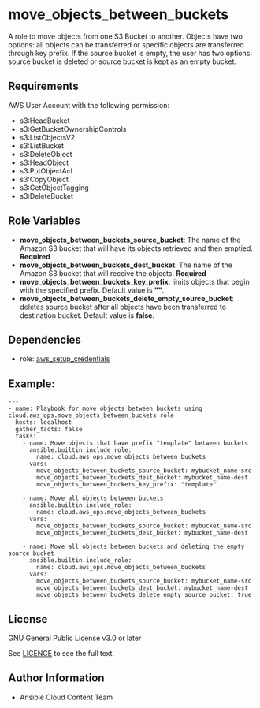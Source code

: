 move_objects_between_buckets
==================

A role to move objects from one S3 Bucket to another.
Objects have two options: all objects can be transferred or specific objects are transferred through key prefix.
If the source bucket is empty, the user has two options: source bucket is deleted or source bucket is kept as an empty bucket.

Requirements
------------

AWS User Account with the following permission:

* s3:HeadBucket
* s3:GetBucketOwnershipControls
* s3:ListObjectsV2
* s3:ListBucket
* s3:DeleteObject
* s3:HeadObject
* s3:PutObjectAcl
* s3:CopyObject
* s3:GetObjectTagging
* s3:DeleteBucket

Role Variables
--------------

* **move_objects_between_buckets_source_bucket**: The name of the Amazon S3 bucket that will have its objects retrieved and then emptied. **Required**
* **move_objects_between_buckets_dest_bucket**: The name of the Amazon S3 bucket that will receive the objects. **Required**
* **move_objects_between_buckets_key_prefix**: limits objects that begin with the specified prefix. Default value is **""**.
* **move_objects_between_buckets_delete_empty_source_bucket**: deletes source bucket after all objects have been transferred to destination bucket. Default value is **false**.

Dependencies
------------

- role: [aws_setup_credentials](../aws_setup_credentials/README.md)

## Example:
```
---
- name: Playbook for move objects between buckets using cloud.aws_ops.move_objects_between_buckets role
  hosts: localhost
  gather_facts: false
  tasks:
    - name: Move objects that have prefix "template" between buckets
      ansible.builtin.include_role:
        name: cloud.aws_ops.move_objects_between_buckets
      vars:
        move_objects_between_buckets_source_bucket: mybucket_name-src
        move_objects_between_buckets_dest_bucket: mybucket_name-dest
        move_objects_between_buckets_key_prefix: "template"
    
    - name: Move all objects between buckets
      ansible.builtin.include_role:
        name: cloud.aws_ops.move_objects_between_buckets
      vars:
        move_objects_between_buckets_source_bucket: mybucket_name-src
        move_objects_between_buckets_dest_bucket: mybucket_name-dest
    
    - name: Move all objects between buckets and deleting the empty source bucket
      ansible.builtin.include_role:
        name: cloud.aws_ops.move_objects_between_buckets
      vars:
        move_objects_between_buckets_source_bucket: mybucket_name-src
        move_objects_between_buckets_dest_bucket: mybucket_name-dest
        move_objects_between_buckets_delete_empty_source_bucket: true
```

License
-------

GNU General Public License v3.0 or later

See [LICENCE](https://github.com/ansible-collections/cloud.aws_ops/blob/main/LICENSE) to see the full text.

Author Information
------------------

- Ansible Cloud Content Team